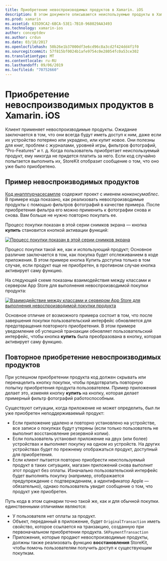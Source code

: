 ```yaml
---
title: Приобретение невоспроизводимых продуктов в Xamarin. iOS
description: В этом документе описываются неиспользуемые продукты в Xamarin. iOS, которые приобретают пользователь, который остается доступным неограниченное время независимо от устройства.
ms.prod: xamarin
ms.assetid: 635D9CA2-6BCA-53E1-7B10-968029AA3493
ms.technology: xamarin-ios
author: conceptdev
ms.author: crdun
ms.date: 03/18/2017
ms.openlocfilehash: 50b26e1b37000df3e6cd96c8a3cd2f424dd4f1f0
ms.sourcegitcommit: 57f815bf0024b1afe9754c0e28054fc0a53ce302
ms.translationtype: MT
ms.contentlocale: ru-RU
ms.lasthandoff: 09/06/2019
ms.locfileid: "70752660"
---
```

# <a name="purchasing-non-consumable-products-in-xamarinios"></a>Приобретение невоспроизводимых продуктов в Xamarin. iOS

Клиент применяет невоспроизводимые продукты. Ожидание заключается в том, что они всегда будут иметь доступ к ним, даже если их устройство потеряно или украдено, или купит новое. Они полезны для книг, проблем с журналами, уровней игры, фильтров фотографий, "Pro-Features" и т. д. Когда пользователь приобретает неиспользуемый продукт, ему никогда не придется платить за него. Если код случайно попытается выполнить их, StoreKit отобразит сообщение о том, что оно уже было приобретено.

## <a name="non-consumable-products-sample"></a>Пример невоспроизводимых продуктов

[Код инапппурчасесампле](https://docs.microsoft.com/samples/xamarin/ios-samples/storekit) содержит проект с именем *нонконсумаблес*. В примере кода показано, как реализовать невоспроизводимые продукты с помощью фильтров фотографий в качестве примера. После приобретения фильтра его можно применить к фотографии снова и снова. Вам больше не нужно повторно покупать ее.   

Процесс покупки показан в этой серии снимков экрана — кнопка **купить** становится кнопкой активации функций:   

 [![](purchasing-non-consumable-products-images/image34.png "Процесс покупки показан в этой серии снимков экрана")](purchasing-non-consumable-products-images/image34.png#lightbox)   

Процесс покупки такой же, как и использующий продукт; Основное различие заключается в том, как покупка будет отслеживанием в коде приложения. В этом примере кнопка Купить доступна только в том случае, если продукт еще не приобретен, в противном случае кнопка активирует саму функцию.   

На следующей схеме показаны взаимодействия между классами и сервером App Store для выполнения невоспроизводимой покупки продукта:   

 [![](purchasing-non-consumable-products-images/image35.png "Взаимодействие между классами и сервером App Store для выполнения невоспроизводимой покупки продукта")](purchasing-non-consumable-products-images/image35.png#lightbox)   

Основное отличие от возможного примера состоит в том, что после завершения покупки пользовательский интерфейс обновляется для предотвращения повторного приобретения. В этом примере уведомление об успешной транзакции обновляет пользовательский интерфейс, чтобы кнопка **купить** была преобразована в кнопку, которая активирует саму функцию.

## <a name="re-purchasing-non-consumable-products"></a>Повторное приобретение невоспроизводимых продуктов

При успешном приобретении продукта код должен скрывать или перенацелить кнопку покупки, чтобы предотвратить повторную попытку приобретения продукта пользователем. Пример приложения делает это, изменяя кнопку **купить** на кнопку, которая делает примерный фильтр фотографий работоспособным.   

Существуют ситуации, когда приложение не может определить, был ли уже приобретен неподдерживаемый продукт:

- Если приложение удалено и повторно установлено на устройстве, все записи о покупках будут утеряны (если только пользователь не выполнит восстановление резервной копии). 
- Если пользователь установил приложение на двух (или более) устройствах и выполняет покупку на одном из устройств. На других устройствах будет по прежнему отображаться продукт, доступный для приобретения. 
- Если клиент пытается повторно приобрести неиспользуемый продукт в таких ситуациях, магазин приложений снова выполнит этот продукт без оплаты. Изначально пользовательский интерфейс будет выполнять покупку (например, отображается предупреждение с подтверждением, а идентификатор Apple — обязательно), однако пользователь увидит сообщение о том, что продукт уже приобретен.  

Путь кода в этом сценарии точно такой же, как и для обычной покупки. единственными отличиями являются:

- У пользователя нет оплаты за продукт.
- Объект, переданный в приложение, будет `OriginalTransaction` иметь свойство, которое ссылается на транзакцию, созданную при первоначальном приобретении продукта. `SKPaymentTransaction` 
- Приложения, которые продают невоспроизводимые продукты, должны также реализовать функцию **восстановления** StoreKit, чтобы помочь пользователям получить доступ к существующим покупкам. 
